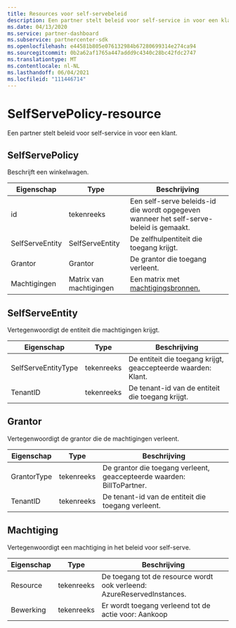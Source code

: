 ```yaml
---
title: Resources voor self-servebeleid
description: Een partner stelt beleid voor self-service in voor een klant.
ms.date: 04/13/2020
ms.service: partner-dashboard
ms.subservice: partnercenter-sdk
ms.openlocfilehash: e44581b805e076132984b67280699314e274ca94
ms.sourcegitcommit: 0b2a62af1765a447addd9c4340c28bc42fdc2747
ms.translationtype: MT
ms.contentlocale: nl-NL
ms.lasthandoff: 06/04/2021
ms.locfileid: "111446714"
---
```

# <a name="selfservepolicy-resource"></a>SelfServePolicy-resource

Een partner stelt beleid voor self-service in voor een klant.

## <a name="selfservepolicy"></a>SelfServePolicy

Beschrijft een winkelwagen.

| Eigenschap              | Type             | Beschrijving                                                                                            |
|-----------------------|------------------|--------------------------------------------------------------------------------------------------------|
| id                    | tekenreeks           | Een self-serve beleids-id die wordt opgegeven wanneer het self-serve-beleid is gemaakt.     |
| SelfServeEntity       | SelfServeEntity  | De zelfhulpentiteit die toegang krijgt.                                                     |
| Grantor               | Grantor          | De grantor die toegang verleent.                                                                    |
| Machtigingen           | Matrix van machtigingen| Een matrix met [machtigingsbronnen.](#permission)                                                                     |

## <a name="selfserveentity"></a>SelfServeEntity

Vertegenwoordigt de entiteit die machtigingen krijgt.

| Eigenschap             | Type|Beschrijving|
|----------------------|----------------------------------|--------------------------------------------------------------------------------------------|
| SelfServeEntityType  | tekenreeks                           | De entiteit die toegang krijgt, geaccepteerde waarden: Klant.                                 |
| TenantID             | tekenreeks                           | De tenant-id van de entiteit die toegang krijgt.                                   |

## <a name="grantor"></a>Grantor

Vertegenwoordigt de grantor die de machtigingen verleent.

| Eigenschap             | Type|Beschrijving|
|----------------------|----------------------------------|--------------------------------------------------------------------------------------------|
| GrantorType          | tekenreeks                           | De grantor die toegang verleent, geaccepteerde waarden: BillToPartner.                               |
| TenantID             | tekenreeks                           | De tenant-id van de entiteit die toegang verleent.                                       |


## <a name="permission"></a>Machtiging

Vertegenwoordigt een machtiging in het beleid voor self-serve.

| Eigenschap             | Type|Beschrijving|
|----------------------|----------------------------------|--------------------------------------------------------------------------------------------|
| Resource             | tekenreeks                           | De toegang tot de resource wordt ook verleend: AzureReservedInstances.                          |
| Bewerking               | tekenreeks                           | Er wordt toegang verleend tot de actie voor: Aankoop                                           |
